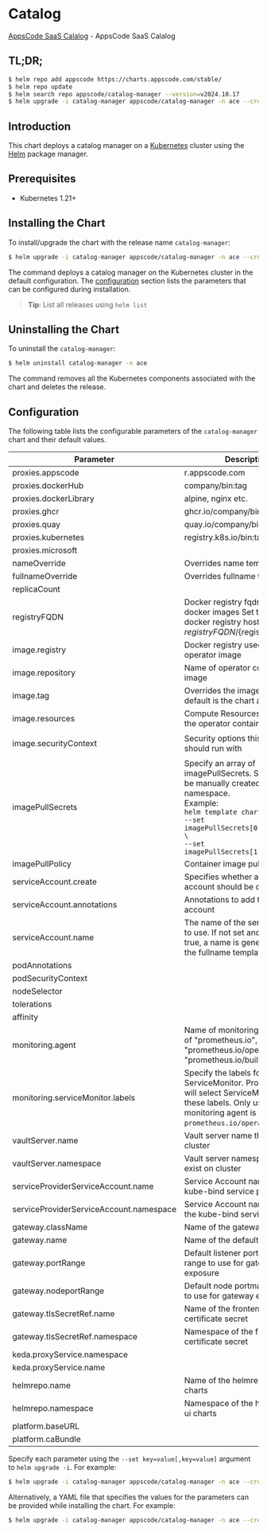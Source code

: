 # Catalog

[AppsCode SaaS Calalog](https://github.com/appscode-cloud/catalog-manager) - AppsCode SaaS Calalog

## TL;DR;

```bash
$ helm repo add appscode https://charts.appscode.com/stable/
$ helm repo update
$ helm search repo appscode/catalog-manager --version=v2024.10.17
$ helm upgrade -i catalog-manager appscode/catalog-manager -n ace --create-namespace --version=v2024.10.17
```

## Introduction

This chart deploys a catalog manager on a [Kubernetes](http://kubernetes.io) cluster using the [Helm](https://helm.sh) package manager.

## Prerequisites

- Kubernetes 1.21+

## Installing the Chart

To install/upgrade the chart with the release name `catalog-manager`:

```bash
$ helm upgrade -i catalog-manager appscode/catalog-manager -n ace --create-namespace --version=v2024.10.17
```

The command deploys a catalog manager on the Kubernetes cluster in the default configuration. The [configuration](#configuration) section lists the parameters that can be configured during installation.

> **Tip**: List all releases using `helm list`

## Uninstalling the Chart

To uninstall the `catalog-manager`:

```bash
$ helm uninstall catalog-manager -n ace
```

The command removes all the Kubernetes components associated with the chart and deletes the release.

## Configuration

The following table lists the configurable parameters of the `catalog-manager` chart and their default values.

|                Parameter                |                                                                                                            Description                                                                                                             |                                                                                            Default                                                                                             |
|-----------------------------------------|------------------------------------------------------------------------------------------------------------------------------------------------------------------------------------------------------------------------------------|------------------------------------------------------------------------------------------------------------------------------------------------------------------------------------------------|
| proxies.appscode                        | r.appscode.com                                                                                                                                                                                                                     | <code>r.appscode.com</code>                                                                                                                                                                    |
| proxies.dockerHub                       | company/bin:tag                                                                                                                                                                                                                    | <code>""</code>                                                                                                                                                                                |
| proxies.dockerLibrary                   | alpine, nginx etc.                                                                                                                                                                                                                 | <code>""</code>                                                                                                                                                                                |
| proxies.ghcr                            | ghcr.io/company/bin:tag                                                                                                                                                                                                            | <code>ghcr.io</code>                                                                                                                                                                           |
| proxies.quay                            | quay.io/company/bin:tag                                                                                                                                                                                                            | <code>quay.io</code>                                                                                                                                                                           |
| proxies.kubernetes                      | registry.k8s.io/bin:tag                                                                                                                                                                                                            | <code>registry.k8s.io</code>                                                                                                                                                                   |
| proxies.microsoft                       |                                                                                                                                                                                                                                    | <code>mcr.microsoft.com</code>                                                                                                                                                                 |
| nameOverride                            | Overrides name template                                                                                                                                                                                                            | <code>""</code>                                                                                                                                                                                |
| fullnameOverride                        | Overrides fullname template                                                                                                                                                                                                        | <code>""</code>                                                                                                                                                                                |
| replicaCount                            |                                                                                                                                                                                                                                    | <code>1</code>                                                                                                                                                                                 |
| registryFQDN                            | Docker registry fqdn used to pull docker images Set this to use docker registry hosted at ${registryFQDN}/${registry}/${image}                                                                                                     | <code>ghcr.io</code>                                                                                                                                                                           |
| image.registry                          | Docker registry used to pull operator image                                                                                                                                                                                        | <code>appscode</code>                                                                                                                                                                          |
| image.repository                        | Name of operator container image                                                                                                                                                                                                   | <code>catalog-manager</code>                                                                                                                                                                   |
| image.tag                               | Overrides the image tag whose default is the chart appVersion.                                                                                                                                                                     | <code>""</code>                                                                                                                                                                                |
| image.resources                         | Compute Resources required by the operator container                                                                                                                                                                               | <code>{}</code>                                                                                                                                                                                |
| image.securityContext                   | Security options this container should run with                                                                                                                                                                                    | <code>{"allowPrivilegeEscalation":false,"capabilities":{"drop":["ALL"]},"readOnlyRootFilesystem":true,"runAsNonRoot":true,"runAsUser":65534,"seccompProfile":{"type":"RuntimeDefault"}}</code> |
| imagePullSecrets                        | Specify an array of imagePullSecrets. Secrets must be manually created in the namespace. <br> Example: <br> `helm template charts/stash \` <br> `--set imagePullSecrets[0].name=sec0 \` <br> `--set imagePullSecrets[1].name=sec1` | <code>[]</code>                                                                                                                                                                                |
| imagePullPolicy                         | Container image pull policy                                                                                                                                                                                                        | <code>Always</code>                                                                                                                                                                            |
| serviceAccount.create                   | Specifies whether a service account should be created                                                                                                                                                                              | <code>true</code>                                                                                                                                                                              |
| serviceAccount.annotations              | Annotations to add to the service account                                                                                                                                                                                          | <code>{}</code>                                                                                                                                                                                |
| serviceAccount.name                     | The name of the service account to use. If not set and create is true, a name is generated using the fullname template                                                                                                             | <code>""</code>                                                                                                                                                                                |
| podAnnotations                          |                                                                                                                                                                                                                                    | <code>{}</code>                                                                                                                                                                                |
| podSecurityContext                      |                                                                                                                                                                                                                                    | <code>{}</code>                                                                                                                                                                                |
| nodeSelector                            |                                                                                                                                                                                                                                    | <code>{}</code>                                                                                                                                                                                |
| tolerations                             |                                                                                                                                                                                                                                    | <code>[]</code>                                                                                                                                                                                |
| affinity                                |                                                                                                                                                                                                                                    | <code>{}</code>                                                                                                                                                                                |
| monitoring.agent                        | Name of monitoring agent (one of "prometheus.io", "prometheus.io/operator", "prometheus.io/builtin")                                                                                                                               | <code>""</code>                                                                                                                                                                                |
| monitoring.serviceMonitor.labels        | Specify the labels for ServiceMonitor. Prometheus crd will select ServiceMonitor using these labels. Only usable when monitoring agent is `prometheus.io/operator`.                                                                | <code>{}</code>                                                                                                                                                                                |
| vaultServer.name                        | Vault server name that exist on cluster                                                                                                                                                                                            | <code>"vault"</code>                                                                                                                                                                           |
| vaultServer.namespace                   | Vault server namespace that exist on cluster                                                                                                                                                                                       | <code>"ace"</code>                                                                                                                                                                             |
| serviceProviderServiceAccount.name      | Service Account name of the kube-bind service provider                                                                                                                                                                             | <code>"service-provider"</code>                                                                                                                                                                |
| serviceProviderServiceAccount.namespace | Service Account namespace of the kube-bind service provider                                                                                                                                                                        | <code>"ace"</code>                                                                                                                                                                             |
| gateway.className                       | Name of the gateway class                                                                                                                                                                                                          | <code>"ace"</code>                                                                                                                                                                             |
| gateway.name                            | Name of the default gateway                                                                                                                                                                                                        | <code>"ace"</code>                                                                                                                                                                             |
| gateway.portRange                       | Default listener portmanager range to use for gateway exposure                                                                                                                                                                     | <code>"10000-12767"</code>                                                                                                                                                                     |
| gateway.nodeportRange                   | Default node portmanager range to use for gateway exposure                                                                                                                                                                         | <code>"30000-32767"</code>                                                                                                                                                                     |
| gateway.tlsSecretRef.name               | Name of the frontend TLS certificate secret                                                                                                                                                                                        | <code>service-gateway-presets-cert</code>                                                                                                                                                      |
| gateway.tlsSecretRef.namespace          | Namespace of the frontend TLS certificate secret                                                                                                                                                                                   | <code>ace</code>                                                                                                                                                                               |
| keda.proxyService.namespace             |                                                                                                                                                                                                                                    | <code>"keda"</code>                                                                                                                                                                            |
| keda.proxyService.name                  |                                                                                                                                                                                                                                    | <code>"keda-add-ons-http-interceptor-proxy"</code>                                                                                                                                             |
| helmrepo.name                           | Name of the helmrepo for ui charts                                                                                                                                                                                                 | <code>""</code>                                                                                                                                                                                |
| helmrepo.namespace                      | Namespace of the helmrepo for ui charts                                                                                                                                                                                            | <code>""</code>                                                                                                                                                                                |
| platform.baseURL                        |                                                                                                                                                                                                                                    | <code>""</code>                                                                                                                                                                                |
| platform.caBundle                       |                                                                                                                                                                                                                                    | <code>""</code>                                                                                                                                                                                |


Specify each parameter using the `--set key=value[,key=value]` argument to `helm upgrade -i`. For example:

```bash
$ helm upgrade -i catalog-manager appscode/catalog-manager -n ace --create-namespace --version=v2024.10.17 --set proxies.appscode=r.appscode.com
```

Alternatively, a YAML file that specifies the values for the parameters can be provided while
installing the chart. For example:

```bash
$ helm upgrade -i catalog-manager appscode/catalog-manager -n ace --create-namespace --version=v2024.10.17 --values values.yaml
```
